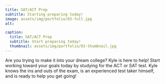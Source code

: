 ```yaml
---
title: SAT/ACT Prep
subtitle: Starting preparing today!
image: assets/img/portfolio/03-full.jpg
alt: 

caption:
  title: SAT/ACT Prep
  subtitle: Start preparing today!
  thumbnail: assets/img/portfolio/03-thumbnail.jpg
---
```

Are you trying to make it into your dream college?  Kyle is here to help!  Start working toward your goals today by studying for the ACT or SAT test.  Kyle knows the ins and outs of the exam, is an experienced test taker himself, and is ready to help you get going!

